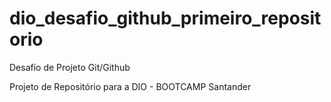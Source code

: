 # dio_desafio_github_primeiro_repositorio
Desafio de Projeto Git/Github

Projeto de Repositório para a DIO -
BOOTCAMP Santander
